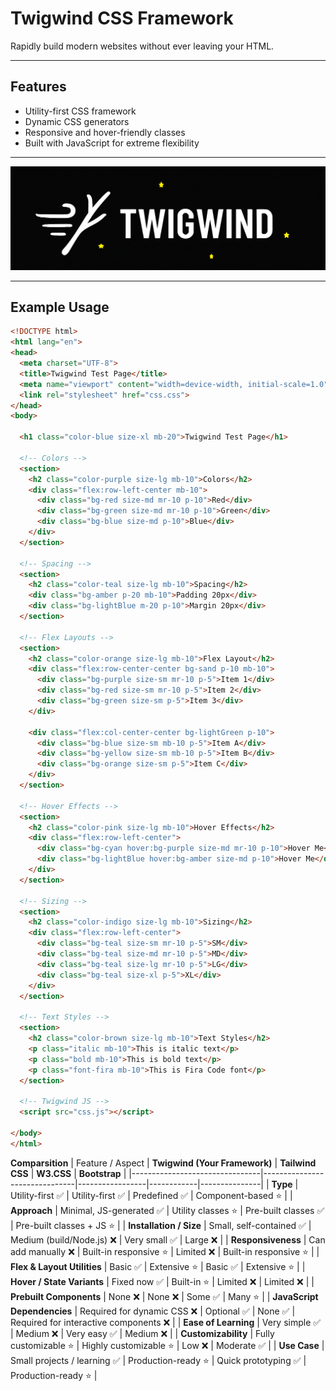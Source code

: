 # Twigwind CSS Framework

Rapidly build modern websites without ever leaving your HTML.

---

## Features

- Utility-first CSS framework
- Dynamic CSS generators
- Responsive and hover-friendly classes
- Built with JavaScript for extreme flexibility

---

![Twigwind Logo](https://raw.githubusercontent.com/helloadhavan/twigwind/refs/heads/main/twigwind.png)

---

## Example Usage

```html
<!DOCTYPE html>
<html lang="en">
<head>
  <meta charset="UTF-8">
  <title>Twigwind Test Page</title>
  <meta name="viewport" content="width=device-width, initial-scale=1.0">
  <link rel="stylesheet" href="css.css">
</head>
<body>

  <h1 class="color-blue size-xl mb-20">Twigwind Test Page</h1>

  <!-- Colors -->
  <section>
    <h2 class="color-purple size-lg mb-10">Colors</h2>
    <div class="flex:row-left-center mb-10">
      <div class="bg-red size-md mr-10 p-10">Red</div>
      <div class="bg-green size-md mr-10 p-10">Green</div>
      <div class="bg-blue size-md p-10">Blue</div>
    </div>
  </section>

  <!-- Spacing -->
  <section>
    <h2 class="color-teal size-lg mb-10">Spacing</h2>
    <div class="bg-amber p-20 mb-10">Padding 20px</div>
    <div class="bg-lightBlue m-20 p-10">Margin 20px</div>
  </section>

  <!-- Flex Layouts -->
  <section>
    <h2 class="color-orange size-lg mb-10">Flex Layout</h2>
    <div class="flex:row-center-center bg-sand p-10 mb-10">
      <div class="bg-purple size-sm mr-10 p-5">Item 1</div>
      <div class="bg-red size-sm mr-10 p-5">Item 2</div>
      <div class="bg-green size-sm p-5">Item 3</div>
    </div>

    <div class="flex:col-center-center bg-lightGreen p-10">
      <div class="bg-blue size-sm mb-10 p-5">Item A</div>
      <div class="bg-yellow size-sm mb-10 p-5">Item B</div>
      <div class="bg-orange size-sm p-5">Item C</div>
    </div>
  </section>

  <!-- Hover Effects -->
  <section>
    <h2 class="color-pink size-lg mb-10">Hover Effects</h2>
    <div class="flex:row-left-center">
      <div class="bg-cyan hover:bg-purple size-md mr-10 p-10">Hover Me</div>
      <div class="bg-lightBlue hover:bg-amber size-md p-10">Hover Me</div>
    </div>
  </section>

  <!-- Sizing -->
  <section>
    <h2 class="color-indigo size-lg mb-10">Sizing</h2>
    <div class="flex:row-left-center">
      <div class="bg-teal size-sm mr-10 p-5">SM</div>
      <div class="bg-teal size-md mr-10 p-5">MD</div>
      <div class="bg-teal size-lg mr-10 p-5">LG</div>
      <div class="bg-teal size-xl p-5">XL</div>
    </div>
  </section>

  <!-- Text Styles -->
  <section>
    <h2 class="color-brown size-lg mb-10">Text Styles</h2>
    <p class="italic mb-10">This is italic text</p>
    <p class="bold mb-10">This is bold text</p>
    <p class="font-fira mb-10">This is Fira Code font</p>
  </section>

  <!-- Twigwind JS -->
  <script src="css.js"></script>

</body>
</html>
```

**Comparsition**
| Feature / Aspect               | **Twigwind (Your Framework)** | **Tailwind CSS** | **W3.CSS** | **Bootstrap** |
|--------------------------------|-------------------------------|-----------------|------------|---------------|
| **Type**                       | Utility-first ✅               | Utility-first ✅ | Predefined ✅ | Component-based ⭐ |
| **Approach**                    | Minimal, JS-generated ✅       | Utility classes ⭐ | Pre-built classes ✅ | Pre-built classes + JS ⭐ |
| **Installation / Size**         | Small, self-contained ✅       | Medium (build/Node.js) ❌ | Very small ✅ | Large ❌ |
| **Responsiveness**               | Can add manually ❌            | Built-in responsive ⭐ | Limited ❌ | Built-in responsive ⭐ |
| **Flex & Layout Utilities**      | Basic ✅                       | Extensive ⭐      | Basic ✅   | Extensive ⭐ |
| **Hover / State Variants**       | Fixed now ✅                   | Built-in ⭐       | Limited ❌ | Limited ❌ |
| **Prebuilt Components**          | None ❌                        | None ❌          | Some ✅    | Many ⭐ |
| **JavaScript Dependencies**      | Required for dynamic CSS ❌    | Optional ✅       | None ✅    | Required for interactive components ❌ |
| **Ease of Learning**             | Very simple ✅                 | Medium ❌         | Very easy ✅ | Medium ❌ |
| **Customizability**              | Fully customizable ⭐          | Highly customizable ⭐ | Low ❌    | Moderate ✅ |
| **Use Case**                     | Small projects / learning ✅   | Production-ready ⭐ | Quick prototyping ✅ | Production-ready ⭐ |
